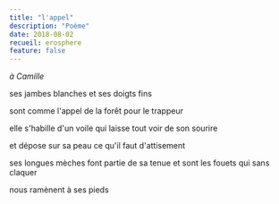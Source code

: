 ```yaml
---
title: "l'appel"
description: "Poème"
date: 2018-08-02
recueil: erosphere
feature: false
---
```


*à Camille*

ses jambes blanches
et ses doigts fins

sont comme l'appel de la forêt
pour le trappeur

elle s'habille d'un voile
qui laisse tout voir de son sourire

et dépose sur sa peau
ce qu'il faut d'attisement

ses longues mèches font partie de sa tenue
et sont les fouets qui sans claquer

nous ramènent à ses pieds
